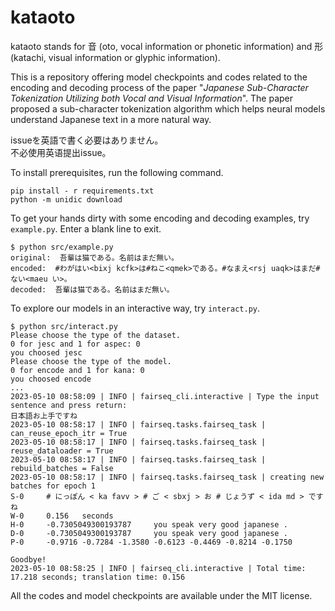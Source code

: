 # kataoto

kataoto stands for 音 (oto, vocal information or phonetic information) and 形 (katachi, visual information or glyphic information).

This is a repository offering model checkpoints and codes related to the encoding and decoding process of the paper "*Japanese Sub-Character Tokenization Utilizing both Vocal and Visual Information*".
The paper proposed a sub-character tokenization algorithm which helps neural models understand Japanese text in a more natural way.

issueを英語で書く必要はありません。  
不必使用英语提出issue。

To install prerequisites, run the following command.

    pip install - r requirements.txt
    python -m unidic download
    
To get your hands dirty with some encoding and decoding examples, try `example.py`. Enter a blank line to exit.

    $ python src/example.py
    original:  吾輩は猫である。名前はまだ無い。
    encoded:  #わがはい<bixj kcfk>は#ねこ<qmek>である。#なまえ<rsj uaqk>はまだ#ない<maeu い>。
    decoded:  吾輩は猫である。名前はまだ無い。

To explore our models in an interactive way, try `interact.py`.

    $ python src/interact.py
    Please choose the type of the dataset.
    0 for jesc and 1 for aspec: 0 
    you choosed jesc
    Please choose the type of the model.
    0 for encode and 1 for kana: 0
    you choosed encode
    ...
    2023-05-10 08:58:09 | INFO | fairseq_cli.interactive | Type the input sentence and press return:
    日本語お上手ですね
    2023-05-10 08:58:17 | INFO | fairseq.tasks.fairseq_task | can_reuse_epoch_itr = True
    2023-05-10 08:58:17 | INFO | fairseq.tasks.fairseq_task | reuse_dataloader = True
    2023-05-10 08:58:17 | INFO | fairseq.tasks.fairseq_task | rebuild_batches = False
    2023-05-10 08:58:17 | INFO | fairseq.tasks.fairseq_task | creating new batches for epoch 1
    S-0     # にっぽん < ka favv > # ご < sbxj > お # じょうず < ida md > です ね
    W-0     0.156   seconds
    H-0     -0.7305049300193787     you speak very good japanese .
    D-0     -0.7305049300193787     you speak very good japanese .
    P-0     -0.9716 -0.7284 -1.3580 -0.6123 -0.4469 -0.8214 -0.1750

    Goodbye!
    2023-05-10 08:58:25 | INFO | fairseq_cli.interactive | Total time: 17.218 seconds; translation time: 0.156

All the codes and model checkpoints are available under the MIT license.